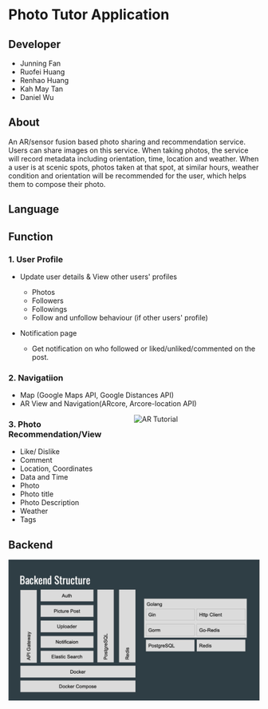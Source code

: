 # Photo Tutor Application

## Developer
* Junning Fan
* Ruofei Huang
* Renhao Huang
* Kah May Tan
* Daniel Wu

## About
An AR/sensor fusion based photo sharing and recommendation service. Users can share images on this service. When taking photos, the service will record metadata including orientation, time, location and weather. When a user is at scenic spots, photos taken at that spot, at similar hours, weather condition and orientation will be recommended for the user, which helps them to compose their photo. 

## Language


## Function
### 1. User Profile
* Update user details & View other users' profiles
    * Photos
    * Followers
    * Followings
    * Follow and unfollow behaviour (if other users' profile)

*  Notification page
    * Get notification on who followed or liked/unliked/commented on the post. 

### 2. Navigatiion    
* Map (Google Maps API, Google Distances API)
* AR View and Navigation(ARcore, Arcore-location API)

<img align="right" src="media/16075711858436/1607571501736275-2.gif" alt="AR Tutorial" width="50%" height="auto" style="display: inline; float: right"/>


### 3. Photo Recommendation/View
* Like/ Dislike
* Comment
* Location, Coordinates
* Data and Time
* Photo
* Photo title
* Photo Description
* Weather
* Tags


<img align="right" src="media/16075711858436/final_5fd19c646199e2004d410b80_139440.gif" alt="" width="50%" height="auto" style="display: inline; float: right"/>



## Backend
![](media/16075711858436/16075734129931.jpg)


